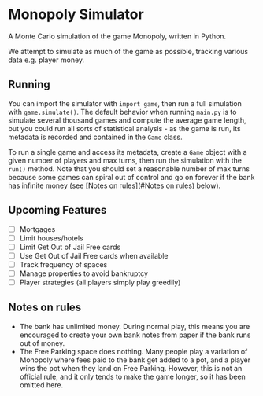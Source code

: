 # Monopoly Simulator

A Monte Carlo simulation of the game Monopoly, written in Python.

We attempt to simulate as much of the game as possible, tracking various data
e.g. player money.

## Running

You can import the simulator with `import game`, then run a full simulation with `game.simulate()`. The default behavior when running `main.py` is to simulate several thousand games and compute the average game length, but you could run all sorts of statistical analysis - as the game is run, its metadata is recorded and contained in the `Game` class.

To run a single game and access its metadata, create a `Game` object with a given number of players and max turns, then run the simulation with the `run()` method. Note that you should set a reasonable number of max turns because some games can spiral out of control and go on forever if the bank has infinite money (see [Notes on rules](#Notes on rules) below).

## Upcoming Features

- [ ] Mortgages
- [ ] Limit houses/hotels
- [ ] Limit Get Out of Jail Free cards
- [ ] Use Get Out of Jail Free cards when available
- [ ] Track frequency of spaces
- [ ] Manage properties to avoid bankruptcy
- [ ] Player strategies (all players simply play greedily)

## Notes on rules

- The bank has unlimited money. During normal play, this means you are encouraged to create your own bank notes from paper if the bank runs out of money.
- The Free Parking space does nothing. Many people play a variation of Monopoly where fees paid to the bank get added to a pot, and a player wins the pot when they land on Free Parking. However, this is not an official rule, and it only tends to make the game longer, so it has been omitted here.

